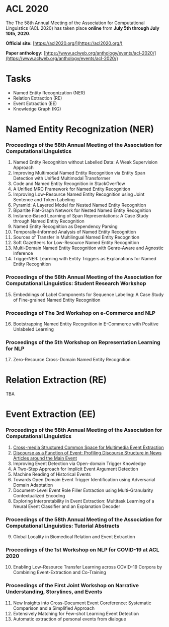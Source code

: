 # ACL 2020
The The 58th Annual Meeting of the Association for Computational Linguistics (ACL 2020) has taken place **online** from **July 5th through July 10th, 2020**.
  
**Official site:** [https://acl2020.org/](https://acl2020.org/) 
  
**Paper anthology:** [https://www.aclweb.org/anthology/events/acl-2020/](https://www.aclweb.org/anthology/events/acl-2020/)

# Tasks
- Named Entity Recognization (NER)
- Relation Extraction (RE)
- Event Extraction (EE)
- Knowledge Graph (KG)
# Named Entity Recognization (NER)
### Proceedings of the 58th Annual Meeting of the Association for Computational Linguistics
1. Named Entity Recognition without Labelled Data: A Weak Supervision Approach
2. Improving Multimodal Named Entity Recognition via Entity Span Detection with Unified Multimodal Transformer
3. Code and Named Entity Recognition in StackOverflow
4. A Unified MRC Framework for Named Entity Recognition
5. Improving Low-Resource Named Entity Recognition using Joint Sentence and Token Labeling
6. Pyramid: A Layered Model for Nested Named Entity Recognition
7. Bipartite Flat-Graph Network for Nested Named Entity Recognition
8. Instance-Based Learning of Span Representations: A Case Study through Named Entity Recognition
9. Named Entity Recognition as Dependency Parsing
10. Temporally-Informed Analysis of Named Entity Recognition
11. Sources of Transfer in Multilingual Named Entity Recognition
12. Soft Gazetteers for Low-Resource Named Entity Recognition
13. Multi-Domain Named Entity Recognition with Genre-Aware and Agnostic Inference
14. TriggerNER: Learning with Entity Triggers as Explanations for Named Entity Recognition

### Proceedings of the 58th Annual Meeting of the Association for Computational Linguistics: Student Research Workshop
15. Embeddings of Label Components for Sequence Labeling: A Case Study of Fine-grained Named Entity Recognition
### Proceedings of The 3rd Workshop on e-Commerce and NLP
16. Bootstrapping Named Entity Recognition in E-Commerce with Positive Unlabeled Learning
### Proceedings of the 5th Workshop on Representation Learning for NLP
17. Zero-Resource Cross-Domain Named Entity Recognition

# Relation Extraction (RE)
TBA
# Event Extraction (EE)
### Proceedings of the 58th Annual Meeting of the Association for Computational Linguistics
1. [Cross-media Structured Common Space for Multimedia Event Extraction](https://github.com/Clearailhc/KG-NLP-Papers/blob/main/ACL/2020/EE/1.%20Cross-media%20Structured%20Common%20Space%20for%20Multimedia%20Event%20Extraction.md)
2. [Discourse as a Function of Event: Profiling Discourse Structure in News Articles around the Main Event](https://github.com/Clearailhc/KG-NLP-Papers/blob/main/ACL/2020/EE/2.%20Discourse%20as%20a%20Function%20of%20Event_Profiling%20Discourse%20Structure%20in%20News%20Articles%20around%20the%20Main%20Event.md)
3. Improving Event Detection via Open-domain Trigger Knowledge
4. A Two-Step Approach for Implicit Event Argument Detection
5. Machine Reading of Historical Events
6. Towards Open Domain Event Trigger Identification using Adversarial Domain Adaptation
7. Document-Level Event Role Filler Extraction using Multi-Granularity Contextualized Encoding
8. Exploring Interpretability in Event Extraction: Multitask Learning of a Neural Event Classifier and an Explanation Decoder
### Proceedings of the 58th Annual Meeting of the Association for Computational Linguistics: Tutorial Abstracts
9. Global Locality in Biomedical Relation and Event Extraction
### Proceedings of the 1st Workshop on NLP for COVID-19 at ACL 2020
10. Enabling Low-Resource Transfer Learning across COVID-19 Corpora by Combining Event-Extraction and Co-Training
### Proceedings of the First Joint Workshop on Narrative Understanding, Storylines, and Events
11. New Insights into Cross-Document Event Coreference: Systematic Comparison and a Simplified Approach
12. Extensively Matching for Few-shot Learning Event Detection
13. Automatic extraction of personal events from dialogue

